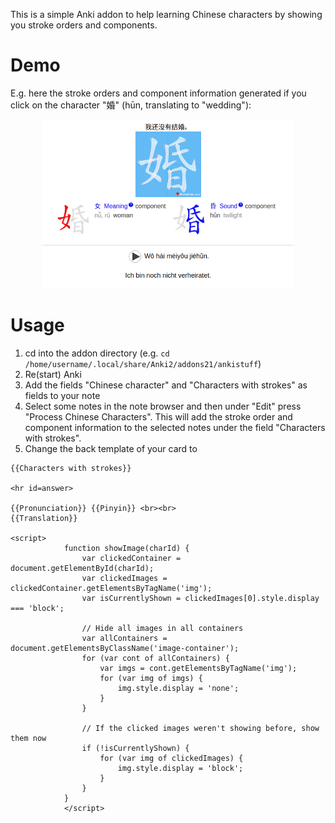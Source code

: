 This is a simple Anki addon to help learning Chinese characters by showing you stroke orders and components.

# Demo
E.g. here the stroke orders and component information generated if you click on the character "婚" (hūn, translating to "wedding"):
<p align="center">
  <img src="assets/demo.png" width="400">
</p>

# Usage
1. cd into the addon directory (e.g. `cd /home/username/.local/share/Anki2/addons21/ankistuff`)
2. Re(start) Anki
3. Add the fields "Chinese character" and "Characters with strokes" as fields to your note
4. Select some notes in the note browser and then under "Edit" press "Process Chinese Characters". This will add the stroke order and component information to the selected notes under the field "Characters with strokes".
5. Change the back template of your card to 
```
{{Characters with strokes}}

<hr id=answer>

{{Pronunciation}} {{Pinyin}} <br><br>
{{Translation}} 

<script>
            function showImage(charId) {
                var clickedContainer = document.getElementById(charId);
                var clickedImages = clickedContainer.getElementsByTagName('img');
                var isCurrentlyShown = clickedImages[0].style.display === 'block';
                
                // Hide all images in all containers
                var allContainers = document.getElementsByClassName('image-container');
                for (var cont of allContainers) {
                    var imgs = cont.getElementsByTagName('img');
                    for (var img of imgs) {
                        img.style.display = 'none';
                    }
                }
                
                // If the clicked images weren't showing before, show them now
                if (!isCurrentlyShown) {
                    for (var img of clickedImages) {
                        img.style.display = 'block';
                    }
                }
            }
            </script>
```